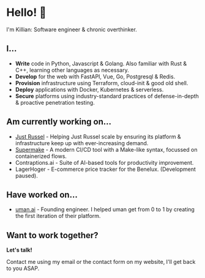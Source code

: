 # Hello! 👋

I'm Killian: Software engineer & chronic overthinker.

## I...
- **Write** code in Python, Javascript & Golang. Also familiar with Rust & C++, learning other languages as necessary.
- **Develop** for the web with FastAPI, Vue, Go, Postgresql & Redis.
- **Provision** infrastructure using Terraform, cloud-init & good old shell.
- **Deploy** applications with Docker, Kubernetes & serverless.
- **Secure** platforms using industry-standard practices of defense-in-depth & proactive penetration testing.

## Am currently working on...
- [Just Russel](https://justrussel.com) - Helping Just Russel scale by ensuring its platform & infrastructure keep up with ever-increasing demand.
- [Supermake](https://github.com/KillianMeersman/Supermake) - A modern CI/CD tool with a Make-like syntax, focussed on containerized flows.
- Contraptions.ai - Suite of AI-based tools for productivity improvement.
- LagerHoger - E-commerce price tracker for the Benelux. (Development paused).

## Have worked on...
- [uman.ai](https://www.uman.ai/) - Founding engineer. I helped uman get from 0 to 1 by creating the first iteration of their platform.

## Want to work together?
**Let's talk!**

Contact me using my email or the contact form on my website, I'll get back to you ASAP.
